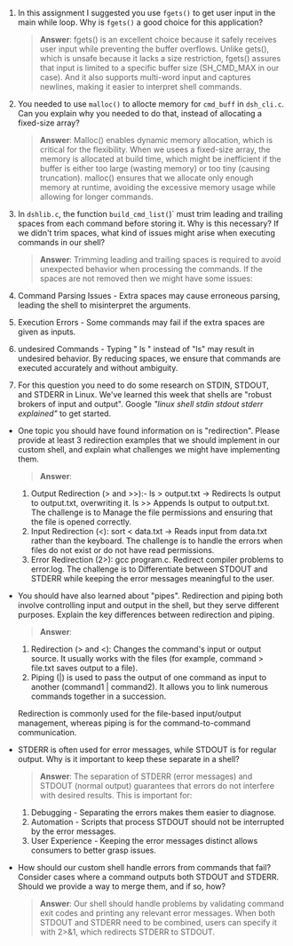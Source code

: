 1. In this assignment I suggested you use `fgets()` to get user input in the main while loop. Why is `fgets()` a good choice for this application?

    > **Answer**:  fgets() is an excellent choice because it safely receives user input while preventing the buffer overflows. Unlike gets(), which is unsafe because it lacks a size restriction, fgets() assures that input is limited to a specific buffer size (SH_CMD_MAX in our case). And it also supports multi-word input and captures newlines, making it easier to interpret shell commands.

2. You needed to use `malloc()` to allocte memory for `cmd_buff` in `dsh_cli.c`. Can you explain why you needed to do that, instead of allocating a fixed-size array?

    > **Answer**:  Malloc() enables dynamic memory allocation, which is critical for the flexibility. When we usees a fixed-size array, the memory is allocated at build time, which might be inefficient if the buffer is either too large (wasting memory) or too tiny (causing truncation). malloc() ensures that we allocate only enough memory at runtime, avoiding the excessive memory usage while allowing for longer commands.

3. In `dshlib.c`, the function `build_cmd_list(`)` must trim leading and trailing spaces from each command before storing it. Why is this necessary? If we didn't trim spaces, what kind of issues might arise when executing commands in our shell?

    > **Answer**:  Trimming leading and trailing spaces is required to avoid unexpected behavior when processing the commands. If the spaces are not removed then we might have some issues:
  1. Command Parsing Issues - Extra spaces may cause erroneous parsing, leading the shell to misinterpret the arguments.
  2. Execution Errors - Some commands may fail if the extra spaces are given as inputs.
  3. undesired Commands - Typing " ls " instead of "ls" may result in undesired behavior.
By reducing spaces, we ensure that commands are executed accurately and without ambiguity.

4. For this question you need to do some research on STDIN, STDOUT, and STDERR in Linux. We've learned this week that shells are "robust brokers of input and output". Google _"linux shell stdin stdout stderr explained"_ to get started.

- One topic you should have found information on is "redirection". Please provide at least 3 redirection examples that we should implement in our custom shell, and explain what challenges we might have implementing them.

    > **Answer**:
  1. Output Redirection (> and >>):-
   ls > output.txt → Redirects ls output to output.txt, overwriting it.
   ls >> Appends ls output to output.txt.
   The challenge is to Manage the file permissions and ensuring that the file is opened correctly.
  2. Input Redirection (<):
   sort < data.txt → Reads input from data.txt rather than the keyboard.
   The challenge is to handle the errors when files do not exist or do not have read permissions.
  3. Error Redirection (2>):
   gcc program.c. Redirect compiler problems to error.log.
   The challenge is to Differentiate between STDOUT and STDERR while keeping the error messages meaningful to the user.


- You should have also learned about "pipes". Redirection and piping both involve controlling input and output in the shell, but they serve different purposes. Explain the key differences between redirection and piping.

    > **Answer**:
  1. Redirection (> and <): Changes the command's input or output source. It usually works with the files (for example, command > file.txt saves output to a file).
  2. Piping (|) is used to pass the output of one command as input to another (command1 | command2). It allows you to link numerous commands together in a succession.
   
  Redirection is commonly used for the file-based input/output management, whereas piping is for the command-to-command communication.

- STDERR is often used for error messages, while STDOUT is for regular output. Why is it important to keep these separate in a shell?

    > **Answer**:  The separation of STDERR (error messages) and STDOUT (normal output) guarantees that errors do not interfere with desired results. This is important for:
  1. Debugging - Separating the errors makes them easier to diagnose.
  2. Automation - Scripts that process STDOUT should not be interrupted by the error messages.
  3. User Experience - Keeping the error messages distinct allows consumers to better grasp issues.

- How should our custom shell handle errors from commands that fail? Consider cases where a command outputs both STDOUT and STDERR. Should we provide a way to merge them, and if so, how?

    > **Answer**:  Our shell should handle problems by validating command exit codes and printing any relevant error messages. When both STDOUT and STDERR need to be combined, users can specify it with 2>&1, which redirects STDERR to STDOUT.
